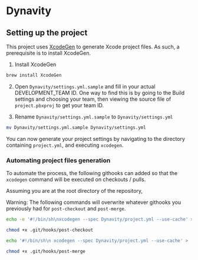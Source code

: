 # Dynavity


## Setting up the project

This project uses [XcodeGen](https://github.com/yonaskolb/XcodeGen) to generate Xcode project files. As such, a prerequisite is to install XcodeGen.

1. Install XcodeGen
```sh
brew install XcodeGen
```

2. Open `Dynavity/settings.yml.sample` and fill in your actual DEVELOPMENT_TEAM ID.
One way to find this is by going to the Build settings and choosing your team, then viewing the source file of `project.pbxproj` to get your team ID.

3. Rename `Dynavity/settings.yml.sample` to `Dynavity/settings.yml`
```sh
mv Dynavity/settings.yml.sample Dynavity/settings.yml
```

You can now generate your project settings by navigating to the directory containing `project.yml`, and executing `xcodegen`.

### Automating project files generation

To automate the process, the following githooks can added so that the `xcodegen` command will be executed on checkouts / pulls.

Assuming you are at the root directory of the repository,

Warning: The following commands will overwrite whatever githooks you previously had for `post-checkout` and `post-merge`.

```sh
echo -e '#!/bin/sh\nxcodegen --spec Dynavity/project.yml --use-cache' > .git/hooks/post-checkout

chmod +x .git/hooks/post-checkout

echo '#!/bin/sh\n xcodegen --spec Dynavity/project.yml --use-cache' > .git/hooks/post-merge

chmod +x .git/hooks/post-merge

```
